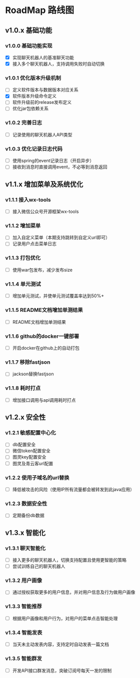 # RoadMap 路线图

## v1.0.x 基础功能
### v1.0.0 基础功能实现
- [x] 实现聊天机器人的基准聊天功能
- [x] 接入多个聊天机器人，支持调用失败时自动切换
### v1.0.1 优化版本升级机制
- [ ] 定义软件版本与数据版本对应关系
- [x] 软件版本升级命令定义
- [ ] 软件升级前的release发布定义
- [ ] 优化jar包依赖关系
### v1.0.2 完善日志
- [ ] 记录使用的聊天机器人API类型
### v1.0.3 优化记录日志代码
- [ ] 使用spring的event记录日志（开启异步）
- [ ] 接收到消息时直接调用event，不必等到消息返回

## v1.1.x 增加菜单及系统优化
### v1.1.1 接入wx-tools
- [ ] 接入微信公众号开源框架wx-tools
### v1.1.2 增加菜单
- [ ] 加入自定义菜单（本期支持跳转到自定义url即可）
- [ ] 记录用户点击菜单日志
### v1.1.3 打包优化
- [ ] 使用war包发布，减少发布size
### v1.1.4 单元测试
- [ ] 增加单元测试，并使单元测试覆盖率达到50%+
### v1.1.5 README文档增加单测结果
- [ ] README文档增加单测结果
### v1.1.6 github的docker一键部署
- [ ] 开启docker在github上的自动打包
### v1.1.7 移除fastjson
- [ ] jackson替换fastjson
### v1.1.8 耗时打点
- [ ] 增加接口调用与api调用耗时打点

## v1.2.x 安全性
### v1.2.1 敏感配置中心化
- [ ] db配置安全
- [ ] 微信token配置安全
- [ ] 图灵key配置安全
- [ ] 图灵及青云客url配置
### v1.2.2 使用子域名的url替换
- [ ] 降低被攻击的风险（使用IP所有流量都会被转发到此java应用）
### v1.2.3 数据安全性
- [ ] 定期备份db数据

## v1.3.x 智能化
### v1.3.1 聊天智能化
- [ ] 接入更多的聊天机器人，切换支持配置且使用更智能的策略
- [ ] 尝试训练自己的聊天机器人
### v1.3.2 用户画像
- [ ] 通过授权获取更多的用户信息，并对用户信息及行为做用户画像
### v1.3.3 智能推荐
- [ ] 根据用户画像和用户行为，对用户的菜单点击智能处理
### v1.3.4 智能发表
- [ ] 当天未主动发表内容，支持定时自动发表一篇文档
### v1.3.5 智能群发
- [ ] 开发API接口群发消息，突破订阅号每天一发的限制

